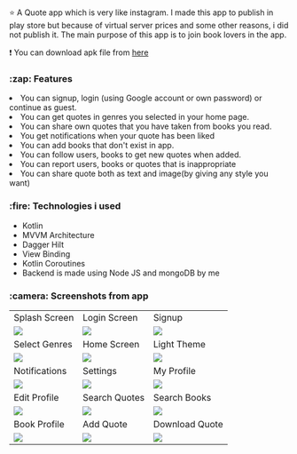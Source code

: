 :star: A Quote app which is very like instagram. I made this app to publish in play store but because of virtual server prices and some other reasons, i did not publish it. The main purpose of this app is to join book lovers in the app.

:exclamation: You can download apk file from <a href="https://www.mediafire.com/file/4996k0w5ej7r5d6/quotegram.apk/file">here</a>

<h3>:zap: Features</h3>
<li>You can signup, login (using Google account or own password) or continue as guest.</li>
<li>You can get quotes in genres you selected in your home page.</li>
<li>You can share own quotes that you have taken from books you read.</li>
<li>You get notifications when your quote has been liked</li>
<li>You can add books that don't exist in app.</li>
<li>You can follow users, books to get new quotes when added.</li>
<li>You can report users, books or quotes that is inappropriate</li>
<li>You can share quote both as text and image(by giving any style you want)</li>
 



<h3>:fire: Technologies i used</h3>
<ul>
  <li>Kotlin</li>
  <li>MVVM Architecture</li>
  <li>Dagger Hilt</li>
  <li>View Binding</li>
  <li>Kotlin Coroutines</li>
  <li>Backend is made using Node JS and mongoDB by me</li>
</ul>

<h3>:camera: Screenshots from app</h3>

<table>
  <tr>
     <td>Splash Screen</td>
     <td>Login Screen</td>
     <td>Signup</td>
     
  </tr>
  <tr>
    <td valign="top"><img src="https://i.ibb.co/X84HKZY/splash-3.png"></td>
    <td valign="top"><img src="https://i.ibb.co/2vWRx1g/login.png"></td>
    <td valign="top"><img src="https://i.ibb.co/Y7H5B92/signup.png"></td>
  </tr>
 
  <tr>
    <td>Select Genres</td>
    <td>Home Screen</td>
    <td>Light Theme</td>
  </tr>
  
  <tr>
    <td valign="top"><img src="https://i.ibb.co/nPQCCty/select-genre.png"></td>
    <td valign="top"><img src="https://i.ibb.co/3sNWD53/home.png"></td>
    <td valign="top"><img src="https://i.ibb.co/GW1QCDK/light.png"></td>
  </tr>
 
  <tr>
     <td>Notifications</td>
     <td>Settings</td>
     <td>My Profile</td>
  </tr>
 
  <tr>
    <td valign="top"><img src="https://i.ibb.co/3RzK5bS/notifications.png"></td>
    <td valign="top"><img src="https://i.ibb.co/w78FXDQ/settings.png"></td>
    <td valign="top"><img src="https://i.ibb.co/5sjsrZc/my-profile.png"></td>
  </tr>

  <tr>
    <td>Edit Profile</td>
    <td>Search Quotes</td>
    <td>Search Books</td>
  </tr>

  <tr>
    <td valign="top"><img src="https://i.ibb.co/cTm67zS/edit-user.png"></td>
    <td valign="top"><img src="https://i.ibb.co/6RwG6bZ/search-quote.png"></td>
    <td valign="top"><img src="https://i.ibb.co/KbTm5CQ/search-book.png"></td>
  </tr>
 
 <tr>
     <td>Book Profile</td>
     <td>Add Quote</td>
     <td>Download Quote</td>
  </tr>
 
  <tr>
    <td valign="top"><img src="https://i.ibb.co/3Sq3PG0/book-profile.png"></td>
    <td valign="top"><img src="https://i.ibb.co/dGmtf85/add-quote.png"></td>
    <td valign="top"><img src="https://i.ibb.co/1r2VsJt/download.png"></td>
  </tr>
 
 
 </table>


